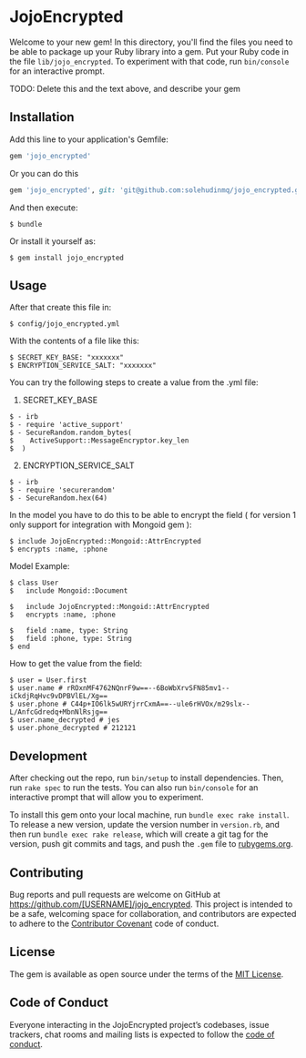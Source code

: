 # JojoEncrypted

Welcome to your new gem! In this directory, you'll find the files you need to be able to package up your Ruby library into a gem. Put your Ruby code in the file `lib/jojo_encrypted`. To experiment with that code, run `bin/console` for an interactive prompt.

TODO: Delete this and the text above, and describe your gem

## Installation

Add this line to your application's Gemfile:

```ruby
gem 'jojo_encrypted'
```

Or you can do this
```ruby
gem 'jojo_encrypted', git: 'git@github.com:solehudinmq/jojo_encrypted.git', branch: 'master'
```

And then execute:

    $ bundle

Or install it yourself as:

    $ gem install jojo_encrypted

## Usage

After that create this file in:

    $ config/jojo_encrypted.yml

With the contents of a file like this:

    $ SECRET_KEY_BASE: "xxxxxxx"
    $ ENCRYPTION_SERVICE_SALT: "xxxxxxx"

You can try the following steps to create a value from the .yml file:

  1. SECRET_KEY_BASE
    
    $ - irb
    $ - require 'active_support'
    $ - SecureRandom.random_bytes(
    $    ActiveSupport::MessageEncryptor.key_len
    $  ) 
  2. ENCRYPTION_SERVICE_SALT

    $ - irb
    $ - require 'securerandom'
    $ - SecureRandom.hex(64)

In the model you have to do this to be able to encrypt the field ( for version 1 only support for integration with Mongoid gem ):

    $ include JojoEncrypted::Mongoid::AttrEncrypted
    $ encrypts :name, :phone

Model Example:

    $ class User
    $   include Mongoid::Document
  
    $   include JojoEncrypted::Mongoid::AttrEncrypted
    $   encrypts :name, :phone

    $   field :name, type: String
    $   field :phone, type: String
    $ end

How to get the value from the field:

    $ user = User.first
    $ user.name # rROxnMF4762NQnrF9w==--6BoWbXrvSFN85mv1--iCkdjRqHvc9vDPBVlEL/Xg==
    $ user.phone # C44p+IO6lk5wURYjrrCxmA==--ule6rHVOx/m29slx--L/AnfcGdredq+MbnNlRsjg==
    $ user.name_decrypted # jes
    $ user.phone_decrypted # 212121

## Development

After checking out the repo, run `bin/setup` to install dependencies. Then, run `rake spec` to run the tests. You can also run `bin/console` for an interactive prompt that will allow you to experiment.

To install this gem onto your local machine, run `bundle exec rake install`. To release a new version, update the version number in `version.rb`, and then run `bundle exec rake release`, which will create a git tag for the version, push git commits and tags, and push the `.gem` file to [rubygems.org](https://rubygems.org).

## Contributing

Bug reports and pull requests are welcome on GitHub at https://github.com/[USERNAME]/jojo_encrypted. This project is intended to be a safe, welcoming space for collaboration, and contributors are expected to adhere to the [Contributor Covenant](http://contributor-covenant.org) code of conduct.

## License

The gem is available as open source under the terms of the [MIT License](https://opensource.org/licenses/MIT).

## Code of Conduct

Everyone interacting in the JojoEncrypted project’s codebases, issue trackers, chat rooms and mailing lists is expected to follow the [code of conduct](https://github.com/[USERNAME]/jojo_encrypted/blob/master/CODE_OF_CONDUCT.md).
